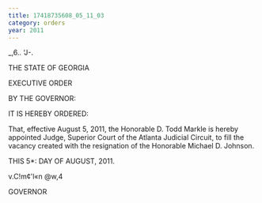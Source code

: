 ```yaml
---
title: 17418735608_05_11_03
category: orders
year: 2011
---
```

 

_,6.. ‘J-.

THE STATE OF GEORGIA

EXECUTIVE ORDER

BY THE GOVERNOR:

IT IS HEREBY ORDERED:

That, effective August 5, 2011, the Honorable D. Todd Markle
is hereby appointed Judge, Superior Court of the Atlanta
Judicial Circuit, to fill the vacancy created with the
resignation of the Honorable Michael D. Johnson.

THIS 5*: DAY OF AUGUST, 2011.

v\.C!m¢'l«n @w,4

GOVERNOR

